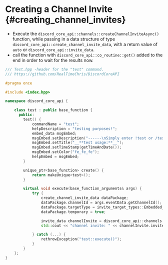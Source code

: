 Creating a Channel Invite {#creating_channel_invites}
============
- Execute the `discord_core_api::channels::createChannelInviteAsync()` function, while passing in a data structure of type `discord_core_api::create_channel_invite_data`, with a return value of `auto` or `discord_core_api::invite_data`.
- call the function with `discord_core_api::co_routine::get()` added to the end in order to wait for the results now.

```cpp
/// Test.hpp -header for the "test" command.
/// https://github.com/RealTimeChris/DiscordCoreAPI

#pragma once

#include <index.hpp>

namespace discord_core_api {

	class test : public base_function {
	  public:
		test() {
			commandName = "test";
			helpDescription = "testing purposes!";
			embed_data msgEmbed;
			msgEmbed.setDescription("------\nSimply enter !test or /test!\n------");
			msgEmbed.setTitle("__**test usage:**__");
			msgEmbed.setTimeStamp(getTimeAndDate());
			msgEmbed.setColor("fe_fe_fe");
			helpEmbed = msgEmbed;
		}

		unique_ptr<base_function> create() {
			return makeUnique<test>();
		}

		virtual void execute(base_function_arguments& args) {
			try {
				create_channel_invite_data dataPackage;
				dataPackage.channelId = args.eventData.getChannelId();
				dataPackage.targetType = invite_target_types::Embedded_Application;
				dataPackage.temporary = true;

				invite_data channelInvite = discord_core_api::channels::createChannelInviteAsync(const dataPackage).get();
				std::cout << "channel invite: " << channelInvite.inviter.userName << std::endl;

			} catch (...) {
				rethrowException("test::execute()");
			}
		}
	};
}
```
